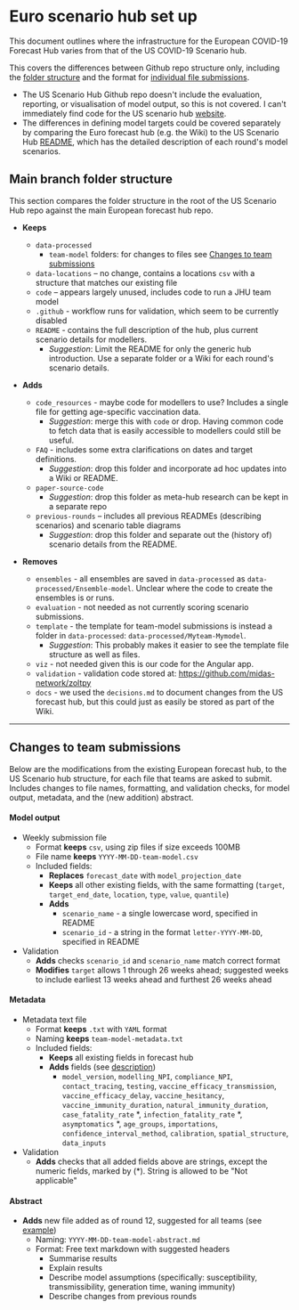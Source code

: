 # Euro scenario hub set up

This document outlines where the infrastructure for the European COVID-19 Forecast Hub varies from that of the US COVID-19 Scenario hub.

This covers the differences between Github repo structure only, including the [folder structure](#main-branch-folder-structure) and the format for [individual file submissions](#changes-to-team-submissions).
- The US Scenario Hub Github repo doesn't include the evaluation, reporting, or visualisation of model output, so this is not covered. I can't immediately find code for the US scenario hub [website](https://covid19scenariomodelinghub.org/viz.html).
- The differences in defining model targets could be covered separately by comparing the Euro forecast hub (e.g. the Wiki) to the US Scenario Hub [README](https://github.com/midas-network/covid19-scenario-modeling-hub#readme), which has the detailed description of each round's model scenarios.

## Main branch folder structure

This section compares the folder structure in the root of the US Scenario Hub repo against the main European forecast hub repo.

- __Keeps__
  - `data-processed`
    - `team-model` folders: for changes to files see [Changes to team submissions](`#changes-to-team-submissions`)
  - `data-locations` – no change, contains a locations `csv` with a structure that matches our existing file
  - `code` – appears largely unused, includes code to run a JHU team model
  - `.github` - workflow runs for validation, which seem to be currently disabled
  - `README` - contains the full description of the hub, plus current scenario details for modellers.
    - _Suggestion_: Limit the README for only the generic hub introduction. Use a separate folder or a Wiki for each round's scenario details.

- __Adds__
  - `code_resources` - maybe code for modellers to use? Includes a single file for getting age-specific vaccination data.
    - _Suggestion_: merge this with `code` or drop. Having common code to fetch data that is easily accessible to modellers could still be useful.
  - `FAQ` - includes some extra clarifications on dates and target definitions.
    - _Suggestion_: drop this folder and incorporate ad hoc updates into a Wiki or README.
  - `paper-source-code`
    - _Suggestion_: drop this folder as meta-hub research can be kept in a separate repo
  - `previous-rounds` – includes all previous READMEs (describing scenarios) and scenario table diagrams
    - _Suggestion_: drop this folder and separate out the (history of) scenario details from the README.

- __Removes__
  - `ensembles` - all ensembles are saved in `data-processed` as `data-processed/Ensemble-model`. Unclear where the code to create the ensembles is or runs.
  - `evaluation` - not needed as not currently scoring scenario submissions.
  - `template` - the template for team-model submissions is instead a folder in `data-processed`: `data-processed/Myteam-Mymodel`.
    - _Suggestion_: This probably makes it easier to see the template file structure as well as files.
  - `viz` - not needed given this is our code for the Angular app.
  - `validation` - validation code stored at: https://github.com/midas-network/zoltpy
  - `docs` - we used the `decisions.md` to document changes from the US forecast hub, but this could just as easily be stored as part of the Wiki.

---

## Changes to team submissions

Below are the modifications from the existing European forecast hub, to the US Scenario hub structure, for each file that teams are asked to submit. Includes changes to file names, formatting, and validation checks, for model output, metadata, and the (new addition) abstract.

#### Model output

- Weekly submission file
  - Format __keeps__ `csv`, using zip files if size exceeds 100MB
  - File name __keeps__ `YYYY-MM-DD-team-model.csv`
  - Included fields:
    - __Replaces__ `forecast_date` with `model_projection_date`
    - __Keeps__ all other existing fields, with the same formatting (`target`, `target_end_date`, `location`, `type`, `value`, `quantile`)
    - __Adds__
      - `scenario_name` - a single lowercase word, specified in README
      - `scenario_id` - a string in the format `letter-YYYY-MM-DD`, specified in README
- Validation
  - __Adds__ checks `scenario_id` and `scenario_name` match correct format
  - __Modifies__ `target` allows 1 through 26 weeks ahead; suggested weeks to include earliest 13 weeks ahead and furthest 26 weeks ahead

#### Metadata

- Metadata text file
  - Format __keeps__ `.txt` with `YAML` format
  - Naming __keeps__ `team-model-metadata.txt`
  - Included fields:
    - __Keeps__ all existing fields in forecast hub
    - __Adds__ fields (see [description](https://github.com/midas-network/covid19-scenario-modeling-hub/blob/master/data-processed/METADATA.md))
      - `model_version`, `modelling_NPI`, `compliance_NPI`, `contact_tracing`, `testing`, `vaccine_efficacy_transmission`, `vaccine_efficacy_delay`, `vaccine_hesitancy`, `vaccine_immunity_duration`, `natural_immunity_duration`, `case_fatality_rate` *, `infection_fatality_rate` *, `asymptomatics` *, `age_groups`, `importations`, `confidence_interval_method`, `calibration`, `spatial_structure`, `data_inputs`
- Validation
  - __Adds__ checks that all added fields above are strings, except the numeric fields, marked by (*). String is allowed to be "Not applicable"

#### Abstract
- __Adds__ new file added as of round 12, suggested for all teams (see [example](https://github.com/midas-network/covid19-scenario-modeling-hub/blob/master/data-processed/MyTeam-MyModel/2022-01-09-MyTeam-Abstract.md))
  - Naming: `YYYY-MM-DD-team-model-abstract.md`
  - Format: Free text markdown with suggested headers
    - Summarise results
    - Explain results
    - Describe model assumptions (specifically: susceptibility, transmissibility, generation time, waning immunity)
    - Describe changes from previous rounds
